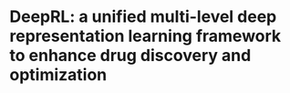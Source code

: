 # DeepRL: a unified multi-level deep representation learning framework to enhance drug discovery and optimization
